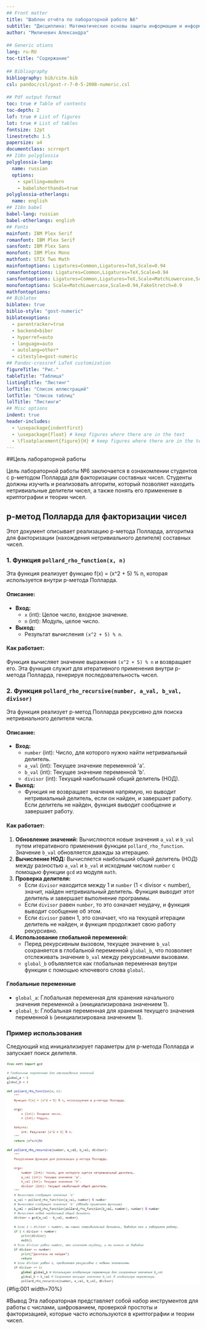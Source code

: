 ```yaml
---
## Front matter
title: "Шаблон отчёта по лабораторной работе №6"
subtitle: "Дисциплина: Математические основы защиты информации и информационной безопасности"
author: "Миличевич Александра"

## Generic otions
lang: ru-RU
toc-title: "Содержание"

## Bibliography
bibliography: bib/cite.bib
csl: pandoc/csl/gost-r-7-0-5-2008-numeric.csl

## Pdf output format
toc: true # Table of contents
toc-depth: 2
lof: true # List of figures
lot: true # List of tables
fontsize: 12pt
linestretch: 1.5
papersize: a4
documentclass: scrreprt
## I18n polyglossia
polyglossia-lang:
  name: russian
  options:
	- spelling=modern
	- babelshorthands=true
polyglossia-otherlangs:
  name: english
## I18n babel
babel-lang: russian
babel-otherlangs: english
## Fonts
mainfont: IBM Plex Serif
romanfont: IBM Plex Serif
sansfont: IBM Plex Sans
monofont: IBM Plex Mono
mathfont: STIX Two Math
mainfontoptions: Ligatures=Common,Ligatures=TeX,Scale=0.94
romanfontoptions: Ligatures=Common,Ligatures=TeX,Scale=0.94
sansfontoptions: Ligatures=Common,Ligatures=TeX,Scale=MatchLowercase,Scale=0.94
monofontoptions: Scale=MatchLowercase,Scale=0.94,FakeStretch=0.9
mathfontoptions:
## Biblatex
biblatex: true
biblio-style: "gost-numeric"
biblatexoptions:
  - parentracker=true
  - backend=biber
  - hyperref=auto
  - language=auto
  - autolang=other*
  - citestyle=gost-numeric
## Pandoc-crossref LaTeX customization
figureTitle: "Рис."
tableTitle: "Таблица"
listingTitle: "Листинг"
lofTitle: "Список иллюстраций"
lotTitle: "Список таблиц"
lolTitle: "Листинги"
## Misc options
indent: true
header-includes:
  - \usepackage{indentfirst}
  - \usepackage{float} # keep figures where there are in the text
  - \floatplacement{figure}{H} # keep figures where there are in the text
---
```


##Цель лабораторной работы

Цель лабораторной работы №6 заключается в ознакомлении студентов с p-методом Полларда для факторизации составных чисел. Студенты должны изучить и реализовать алгоритм, который позволяет находить нетривиальные делители чисел, а также понять его применение в криптографии и теории чисел. 

## p-метод Полларда для факторизации чисел

Этот документ описывает реализацию p-метода Полларда, алгоритма для факторизации (нахождения нетривиального делителя) составных чисел.

### 1. Функция `pollard_rho_function(x, n)`

Эта функция реализует функцию f(x) = (x^2 + 5) % n, которая используется внутри p-метода Полларда.

#### Описание:
*   **Вход:**
    *   `x` (int): Целое число, входное значение.
    *   `n` (int): Модуль, целое число.
*   **Выход:**
    *   Результат вычисления `(x^2 + 5) % n`.

#### Как работает:
Функция вычисляет значение выражения `(x^2 + 5) % n` и возвращает его. Эта функция служит для итеративного применения внутри p-метода Полларда, генерируя последовательность чисел.

### 2. Функция `pollard_rho_recursive(number, a_val, b_val, divisor)`

Эта функция реализует p-метод Полларда рекурсивно для поиска нетривиального делителя числа.

#### Описание:
*   **Вход:**
    *   `number` (int): Число, для которого нужно найти нетривиальный делитель.
    *   `a_val` (int): Текущее значение переменной 'a'.
    *   `b_val` (int): Текущее значение переменной 'b'.
    *   `divisor` (int): Текущий наибольший общий делитель (НОД).
*   **Выход:**
    *   Функция не возвращает значения напрямую, но выводит нетривиальный делитель, если он найден, и завершает работу. Если делитель не найден, функция выводит сообщение и завершает работу.

#### Как работает:

1.  **Обновление значений:** Вычисляются новые значения `a_val` и `b_val` путем итеративного применения функции `pollard_rho_function`. Значение `b_val` обновляется дважды за итерацию.
2.  **Вычисление НОД:** Вычисляется наибольший общий делитель (НОД) между разностью `a_val` и `b_val` и исходным числом `number` с помощью функции `gcd` из модуля `math`.
3.  **Проверка делителя:**
    *   Если `divisor` находится между 1 и `number` (1 < divisor < number), значит, найден нетривиальный делитель. Функция выводит этот делитель и завершает выполнение программы.
    *   Если `divisor` равен `number`, то это означает неудачу, и функция выводит сообщение об этом.
    *   Если `divisor` равен 1, это означает, что на текущей итерации делитель не найден, и функция продолжает свою работу рекурсивно.
4.  **Использование глобальной переменной:**
     *   Перед рекурсивным вызовом, текущее значение `b_val` сохраняется в глобальной переменной `global_b`, что позволяет отслеживать значение `b_val` между рекурсивными вызовами.
     *   `global_b` объявляется как глобальная переменная внутри функции с помощью ключевого слова `global`.

#### Глобальные переменные

*   `global_a`: Глобальная переменная для хранения начального значения переменной `a` (инициализирована значением 1).
*  `global_b`: Глобальная переменная для хранения текущего значения переменной `b` (инициализирована значением 1).

### Пример использования

Следующий код инициализирует параметры для p-метода Полларда и запускает поиск делителя.


![ pollard](images6/pollard_rho_function.jpg){#fig:001 width=70%}

#Вывод
Эта лабораторная  представляет собой набор инструментов для работы с числами, шифрованием, проверкой простоты и факторизацией, которые часто используются в криптографии и теории чисел.
